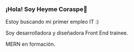 ### ¡Hola! Soy Heyme Coraspe👋

Estoy buscando mi primer empleo IT :)

Soy desarrolladora y diseñadora Front End trainee. 

MERN en formación.




 

